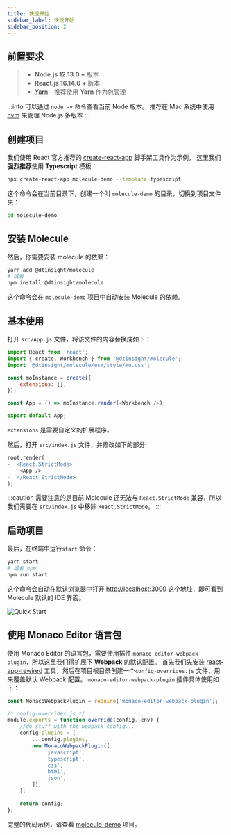 ```yaml
---
title: 快速开始
sidebar_label: 快速开始
sidebar_position: 2
---
```


## 前置要求

> -   **Node.js 12.13.0 +** 版本
> -   **React.js 16.14.0 +** 版本
> -   [Yarn](https://yarnpkg.com/en/) - 推荐使用 **Yarn** 作为包管理

:::info
可以通过 `node -v` 命令查看当前 Node 版本。 推荐在 Mac 系统中使用 [nvm](https://github.com/nvm-sh/nvm) 来管理 Node.js 多版本
:::

## 创建项目

我们使用 React 官方推荐的 [create-react-app](https://github.com/facebook/create-react-app) 脚手架工具作为示例，
这里我们**强烈推荐**使用 **Typescript** 模板：

```bash
npx create-react-app molecule-demo --template typescript
```

这个命令会在当前目录下，创建一个叫 `molecule-demo` 的目录，切换到项目文件夹：

```bash
cd molecule-demo
```

## 安装 Molecule

然后，你需要安装 molecule 的依赖：

```bash
yarn add @dtinsight/molecule
# 或者
npm install @dtinsight/molecule
```

这个命令会在 `molecule-demo` 项目中自动安装 Molecule 的依赖。

## 基本使用

打开 `src/App.js` 文件，将该文件的内容替换成如下：

```js title="src/App.js"
import React from 'react';
import { create, Workbench } from '@dtinsight/molecule';
import '@dtinsight/molecule/esm/style/mo.css';

const moInstance = create({
    extensions: [],
});

const App = () => moInstance.render(<Workbench />);

export default App;
```

`extensions` 是需要自定义的扩展程序。

然后，打开 `src/index.js` 文件，并修改如下的部分:

```diff title="src/index.js"
root.render(
-  <React.StrictMode>
    <App />
-  </React.StrictMode>
);
```

:::caution
需要注意的是目前 Molecule 还无法与 `React.StrictMode` 兼容，所以我们需要在 `src/index.js` 中移除 `React.StrictMode`。
:::

## 启动项目

最后，在终端中运行`start` 命令：

```bash
yarn start
# 或者 npm
npm run start
```

这个命令会自动在默认浏览器中打开 [http://localhost:3000](http://localhost:3000) 这个地址，即可看到 Molecule 默认的 IDE 界面。

![Quick Start](/img/molecule.png)

## 使用 Monaco Editor 语言包

使用 Monaco Editor 的语言包，需要使用插件 `monaco-editor-webpack-plugin`，所以这里我们得扩展下 **Webpack** 的默认配置。
首先我们先安装 [react-app-rewired](https://github.com/timarney/react-app-rewired) 工具，然后在项目根目录创建一个`config-overrides.js` 文件，用来覆盖默认 Webpack 配置。 `monaco-editor-webpack-plugin` 插件具体使用如下：

```js title="config-overrides.js"
const MonacoWebpackPlugin = require('monaco-editor-webpack-plugin');

/* config-overrides.js */
module.exports = function override(config, env) {
    //do stuff with the webpack config...
    config.plugins = [
        ...config.plugins,
        new MonacoWebpackPlugin([
            'javascript',
            'typescript',
            'css',
            'html',
            'json',
        ]),
    ];

    return config;
};
```

完整的代码示例，请查看 [molecule-demo](https://github.com/DTStack/molecule-examples/tree/main/packages/molecule-demo) 项目。
